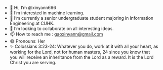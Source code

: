 - 👋 Hi, I’m @xinyann666
- 👀 I’m interested in machine learning.
- 🌱 I’m currently a senior undergraduate student majoring in Information Engineering at CUHK.
- 💞️ I’m looking to collaborate on all interesting ideas.
- 📫 How to reach me : gaoxinyann@gmail.com
- 😄 Pronouns: Her
- ✨ Colossians 3:23-24: Whatever you do, work at it with all your heart, as working for the Lord, not for human masters, 24 since you know that you will receive an inheritance from the Lord as a reward. It is the Lord Christ you are serving.

<!---
xinyann666/xinyann666 is a ✨ special ✨ repository because its `README.md` (this file) appears on your GitHub profile.
You can click the Preview link to take a look at your changes.
--->
